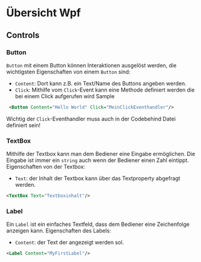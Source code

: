 # Übersicht Wpf

## Controls

### Button

`Button` mit einem Button können Interaktionen ausgelöst werden, die wichtigsten Eigenschaften von einem `Button` sind:
- `Content`: Dort kann z.B. ein Text/Name des Buttons angeben werden.
- `Click`: Mithilfe vom `Click`-Event kann eine Methode definiert werden die bei einem Click aufgerufen wird
Sample
```xml
 <Button Content="Hello World" Click="MeinClickEventhandler"/>
```
Wichtig der `Click`-Eventhandler muss auch in der Codebehind Datei definiert sein!

### TextBox
Mithilfe der Textbox kann man dem Bediener eine Eingabe ermöglichen.
Die Eingabe ist immer ein `string` auch wenn der Bediener einen Zahl eintippt.
Eigenschaften von der Textbox:
- `Text`: der Inhalt der Textbox kann über das Textproperty abgefragt werden.
```xml
<TextBox Text="Textboxinhalt"/>
```

### Label
Ein `Label` ist ein einfaches Textfeld, dass dem Bediener eine Zeichenfolge anzeigen kann.
Eigenschaften des Labels:
- `Content`: der Text der angezeigt werden sol.

```xml
<Label Content="MyFirstLabel"/>
```
